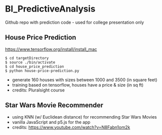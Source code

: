 # BI_PredictiveAnalysis
Github repo with prediction code - used for college presentation only


## House Price Prediction

https://www.tensorflow.org/install/install_mac
```
$ cd targetDirectory
$ source ./bin/activate
$ cd house_price_prediction
$ python house-price-prediction.py
```

- generate 160 houses with sizes between 1000 and 3500 (in square feet)
- training based on tensorflow, houses have a price & size (in sq ft)
- credits: Pluralsight course


## Star Wars Movie Recommender

- using KNN (w/ Euclidean distance) for recommending Star Wars Movies
- vanilla JavaScript and p5.js for the app
- credits: https://www.youtube.com/watch?v=N8Fabn1om2k
